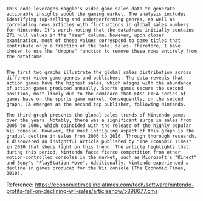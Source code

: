 	This code leverages Kaggle's video game sales data to generate actionable insights about the gaming market. The analysis includes identifying top-selling and underperforming genres, as well as correlating news articles with fluctuations in global sales numbers for Nintendo. It's worth noting that the dataframe initially contains 271 null values in the "Year" column. However, upon closer examination, most of these values correspond to game titles that contribute only a fraction of the total sales. Therefore, I have chosen to use the "dropna" function to remove these rows entirely from the dataframe.


	The first two graphs illustrate the global sales distribution across different video game genres and publishers. The data reveals that action games have the highest sales, which aligns with the abundance of action games produced annually. Sports games secure the second position, most likely due to the dominace that EAs' FIFA series of games have on the sports game market. Consequently, on the second graph, EA emerges as the second top publisher, following Nintendo.

	The third graph presents the global sales trends of Nintendo games over the years. Notably, there was a significant surge in sales from 2005 to 2006, which coincided with the release of the highly popular Wii console. However, the most intriguing aspect of this graph is the gradual decline in sales from 2006 to 2016. Through thorough research, I discovered an insightful article published by "The Economic Times" in 2010 that sheds light on this trend. The article highlights that, during this period, Nintendo faced fierce competition from other motion-controlled consoles in the market, such as Microsoft's "Kinect" and Sony's "PlayStation Move". Additionally, Nintendo experienced a decline in games produced for the Wii console (The Economic Times, 2010).

Reference:
https://economictimes.indiatimes.com/tech/software/nintendo-profits-fall-on-declining-wii-sales/articleshow/5898677.cms
